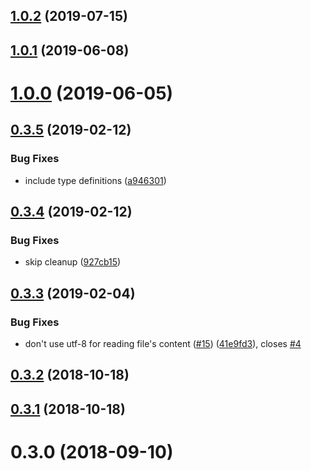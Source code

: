 <a name="1.0.2"></a>
## [1.0.2](https://github.com/kei-ito/hexo-deployer-aws-s3/compare/v1.0.1...v1.0.2) (2019-07-15)



<a name="1.0.1"></a>
## [1.0.1](https://github.com/kei-ito/hexo-deployer-aws-s3/compare/v1.0.0...v1.0.1) (2019-06-08)



<a name="1.0.0"></a>
# [1.0.0](https://github.com/kei-ito/hexo-deployer-aws-s3/compare/v0.3.5...v1.0.0) (2019-06-05)



<a name="0.3.5"></a>
## [0.3.5](https://github.com/kei-ito/hexo-deployer-aws-s3/compare/v0.3.4...v0.3.5) (2019-02-12)


### Bug Fixes

* include type definitions ([a946301](https://github.com/kei-ito/hexo-deployer-aws-s3/commit/a946301))



<a name="0.3.4"></a>
## [0.3.4](https://github.com/kei-ito/hexo-deployer-aws-s3/compare/v0.3.3...v0.3.4) (2019-02-12)


### Bug Fixes

* skip cleanup ([927cb15](https://github.com/kei-ito/hexo-deployer-aws-s3/commit/927cb15))



<a name="0.3.3"></a>
## [0.3.3](https://github.com/kei-ito/hexo-deployer-aws-s3/compare/v0.3.2...v0.3.3) (2019-02-04)


### Bug Fixes

* don't use utf-8 for reading file's content ([#15](https://github.com/kei-ito/hexo-deployer-aws-s3/issues/15)) ([41e9fd3](https://github.com/kei-ito/hexo-deployer-aws-s3/commit/41e9fd3)), closes [#4](https://github.com/kei-ito/hexo-deployer-aws-s3/issues/4)



<a name="0.3.2"></a>
## [0.3.2](https://github.com/kei-ito/hexo-deployer-aws-s3/compare/v0.3.1...v0.3.2) (2018-10-18)



<a name="0.3.1"></a>
## [0.3.1](https://github.com/kei-ito/hexo-deployer-aws-s3/compare/v0.3.0...v0.3.1) (2018-10-18)



<a name="0.3.0"></a>
# 0.3.0 (2018-09-10)



